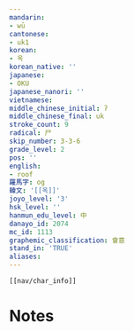 ```yaml
---
mandarin:
- wū
cantonese:
- uk1
korean:
- 옥
korean_native: ''
japanese:
- OKU
japanese_nanori: ''
vietnamese:
middle_chinese_initial: ʔ
middle_chinese_final: uk
stroke_count: 9
radical: 尸
skip_number: 3-3-6
grade_level: 2
pos: ''
english:
- roof
羅馬字: og
韓文: '[[옥]]'
joyo_level: '3'
hsk_level: ''
hanmun_edu_level: 中
danayo_id: 2074
mc_id: 1113
graphemic_classification: 會意
stand_in: 'TRUE'
aliases:
---
```

```meta-bind-embed
[[nav/char_info]]
```

# Notes
